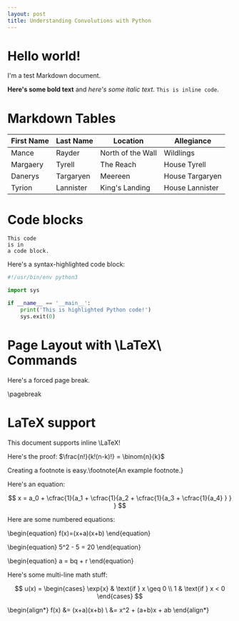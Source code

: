 ```yaml
---
layout: post
title: Understanding Convolutions with Python 
---
```

# Hello world!

I'm a test Markdown document.

**Here's some bold text** and *here's some italic text*. `This is inline code`.

# Markdown Tables

First Name  |  Last Name  |  Location           |  Allegiance
------------|-------------|---------------------|-----------------
Mance       |  Rayder     |  North of the Wall  |  Wildlings
Margaery    |  Tyrell     |  The Reach          |  House Tyrell
Danerys     |  Targaryen  |  Meereen            |  House Targaryen
Tyrion      |  Lannister  |  King's Landing     |  House Lannister

# Code blocks

    This code
    is in
    a code block.

Here's a syntax-highlighted code block:

```python
#!/usr/bin/env python3

import sys

if __name__ == '__main__':
    print('This is highlighted Python code!')
    sys.exit(0)
```

# Page Layout with \LaTeX\ Commands

Here's a forced page break.

\pagebreak

# LaTeX support

This document supports inline \LaTeX!

Here's the proof: $\frac{n!}{k!(n-k)!} = \binom{n}{k}$

Creating a footnote is easy.\footnote{An example footnote.}

Here's an equation:

$$
  x = a_0 + \cfrac{1}{a_1
          + \cfrac{1}{a_2
          + \cfrac{1}{a_3 + \cfrac{1}{a_4} } } }
$$

Here are some numbered equations:

\begin{equation} 
 f(x)=(x+a)(x+b)
\end{equation}


\begin{equation}
5^2 - 5 = 20
\end{equation}


\begin{equation}
a = bq + r
\end{equation}

Here's some multi-line math stuff:

$$
 u(x) =
  \begin{cases}
   \exp{x} & \text{if } x \geq 0 \\
   1       & \text{if } x < 0
  \end{cases}
$$

\begin{align*}
 f(x) &= (x+a)(x+b) \\
 &= x^2 + (a+b)x + ab
\end{align*}
